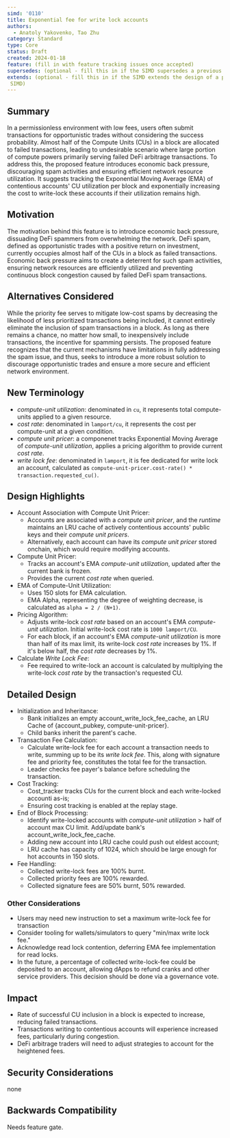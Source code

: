 ```yaml
---
simd: '0110'
title: Exponential fee for write lock accounts
authors:
  - Anatoly Yakovenko, Tao Zhu
category: Standard
type: Core
status: Draft
created: 2024-01-18
feature: (fill in with feature tracking issues once accepted)
supersedes: (optional - fill this in if the SIMD supersedes a previous SIMD)
extends: (optional - fill this in if the SIMD extends the design of a previous
 SIMD)
---
```


## Summary

In a permissionless environment with low fees, users often submit transactions
for opportunistic trades without considering the success probability. Almost
half of the Compute Units (CUs) in a block are allocated to failed transactions,
leading to undesirable scenario where large portion of compute powers primarily
serving failed DeFi arbitrage transactions. To address this, the proposed
feature introduces economic back pressure, discouraging spam activities and
ensuring efficient network resource utilization. It suggests tracking the
Exponential Moving Average (EMA) of contentious accounts' CU utilization
per block and exponentially increasing the cost to write-lock these accounts
if their utilization remains high.

## Motivation

The motivation behind this feature is to introduce economic back pressure,
dissuading DeFi spammers from overwhelming the network. DeFi spam, defined as
opportunistic trades with a positive return on investment, currently occupies
almost half of the CUs in a block as failed transactions. Economic back
pressure aims to create a deterrent for such spam activities, ensuring network
resources are efficiently utilized and preventing continuous block congestion
caused by failed DeFi spam transactions.

## Alternatives Considered

While the priority fee serves to mitigate low-cost spams by decreasing the
likelihood of less prioritized transactions being included, it cannot entirely
eliminate the inclusion of spam transactions in a block. As long as there
remains a chance, no matter how small, to inexpensively include transactions,
the incentive for spamming persists. The proposed feature recognizes that the
current mechanisms have limitations in fully addressing the spam issue, and
thus, seeks to introduce a more robust solution to discourage opportunistic
trades and ensure a more secure and efficient network environment.

## New Terminology

- *compute-unit utilization*: denominated in `cu`, it represents total
 compute-units applied to a given resource.
- *cost rate*: denominated in `lamport/cu`, it represents the cost per
compute-unit at a given condition.
- *compute unit pricer*: a componenet tracks Exponential Moving Average of
*compute-unit utilization*, applies a pricing algorithm to provide current
*cost rate*.
- *write lock fee*: denominated in `lamport`, it is fee dedicated for write
lock an account, calculated as `compute-unit-pricer.cost-rate() * transaction.requested_cu()`.

## Design Highlights

- Account Association with Compute Unit Pricer:
  - Accounts are associated with a *compute unit pricer*, and the *runtime*
  maintains an LRU cache of actively contentious accounts' public keys and
  their *compute unit pricers*.
  - Alternatively, each account can have its *compute unit pricer* stored
  onchain, which would require modifying accounts.
- Compute Unit Pricer:
  - Tracks an account's EMA *compute-unit utilization*, updated after the
  current bank is frozen.
  - Provides the current *cost rate* when queried.
- EMA of Compute-Unit Utilization:
  - Uses 150 slots for EMA calculation.
  - EMA Alpha, representing the degree of weighting decrease, is calculated as
  `alpha = 2 / (N+1)`.
- Pricing Algorithm:
  - Adjusts write-lock *cost rate* based on an account's EMA *compute-unit
  utilization*. Initial write-lock cost rate is `1000 lamport/CU`.
  - For each block, if an account's EMA *compute-unit utilization* is more than
  half of its max limit, its write-lock *cost rate* increases by 1%. If it's
  below half, the *cost rate* decreases by 1%.
- Calculate *Write Lock Fee*:
  - Fee required to write-lock an account is calculated by multiplying the
  write-lock *cost rate* by the transaction's requested CU.

## Detailed Design

- Initialization and Inheritance:
  - Bank initializes an empty account_write_lock_fee_cache, an LRU Cache of
  {account_pubkey, compute-unit-pricer}.
  - Child banks inherit the parent's cache.
- Transaction Fee Calculation:
  - Calculate write-lock fee for each account a transaction needs to write,
  summing up to be its *write lock fee*. This, along with signature fee and
  priority fee, constitutes the total fee for the transaction.
  - Leader checks fee payer's balance before scheduling the transaction.
- Cost Tracking:
  - Cost_tracker tracks CUs for the current block and each write-locked accounti
  as-is;
  - Ensuring cost tracking is enabled at the replay stage.
- End of Block Processing:
  - Identify write-locked accounts with *compute-unit utilization* > half of
  account max CU limit. Add/update bank's account_write_lock_fee_cache. 
  - Adding new account into LRU cache could push out eldest account;
  - LRU cache has capacity of 1024, which should be large enough for hot accounts
  in 150 slots.
- Fee Handling:
  - Collected write-lock fees are 100% burnt.
  - Collected priority fees are 100% rewarded.
  - Collected signature fees are 50% burnt, 50% rewarded.

### Other Considerations

- Users may need new instruction to set a maximum write-lock fee for transaction
- Consider tooling for wallets/simulators to query "min/max write lock fee."
- Acknowledge read lock contention, deferring EMA fee implementation for read locks.
- In the future, a percentage of collected write-lock-fee could be deposited
to an account, allowing dApps to refund cranks and other service providers.
This decision should be done via a governance vote.

## Impact

- Rate of successful CU inclusion in a block is expected to increase, reducing
failed transactions.
- Transactions writing to contentious accounts will experience increased fees,
particularly during congestion.
- DeFi arbitrage traders will need to adjust strategies to account for the
heightened fees.

## Security Considerations

none

## Backwards Compatibility

Needs feature gate.
